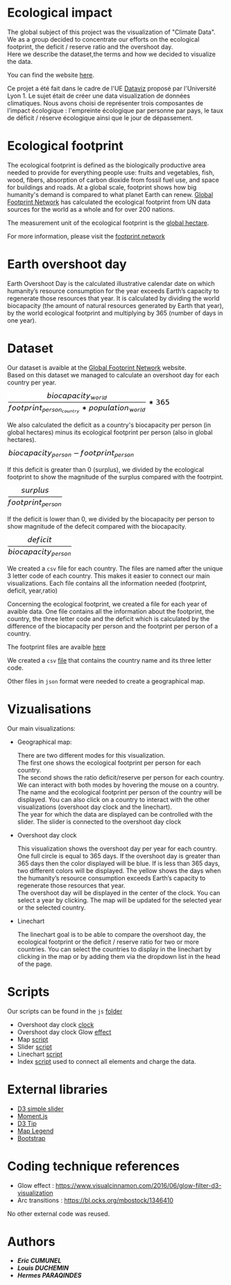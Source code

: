 # Ecological impact

The global subject of this project was the visualization of "Climate Data".  
We as a group decided to concentrate our efforts on the ecological footprint, the deficit / reserve ratio and the overshoot day.  
Here we describe the dataset,the terms and how we decided to visualize the data.

You can find the website [here](https://dataviz9.github.io/ecofootprint.github.io/).

Ce projet a été fait dans le cadre de l'UE [Dataviz](https://lyondataviz.github.io/teaching/lyon1-m2/2018/) proposé par l'Université Lyon 1. Le sujet était de créer une data visualization de données climatiques. Nous avons choisi de représenter trois composantes de l'impact écologique : l'empreinte écologique par personne par pays, le taux de déficit / réserve écologique ainsi que le jour de dépassement.

# Ecological footprint

The ecological footprint is defined as the biologically productive area needed to provide for everything people use: fruits and vegetables, fish, wood, fibers, absorption of carbon dioxide from fossil fuel use, and space for buildings and roads. At a global scale, footprint shows how big humanity's demand is compared to what planet Earth can renew. [Global Footprint Network](https://en.wikipedia.org/wiki/Global_Footprint_Network) has calculated the ecological footprint from UN data sources for the world as a whole and for over 200 nations.  

The measurement unit of the ecological footprint is the [global hectare](https://en.wikipedia.org/wiki/Global_hectare). 

For more information, please visit the [footprint network](https://www.footprintnetwork.org/resources/glossary/) 

# Earth overshoot day 

Earth Overshoot Day is the calculated illustrative calendar date on which humanity’s resource consumption for the year exceeds Earth’s capacity to regenerate those resources that year. It is calculated by dividing the world biocapacity (the amount of natural resources generated by Earth that year), by the world ecological footprint and multiplying by 365 (number of days in one year).

# Dataset

Our dataset is avaible at the [Global Footprint Network](https://www.footprintnetwork.org/licenses/public-data-package-free-2018/) website.  
Based on this dataset we managed to calculate an overshoot day for each country per year. 

![img](https://github.com/dataviz9/dataviz9.github.io/blob/master/static/img/overshoot_day_formula.png)


We also calculated the deficit as a country's biocapacity per person (in global hectares) minus its ecological footprint per person (also in global hectares).

![img1](https://github.com/dataviz9/dataviz9.github.io/blob/master/static/img/deficit_formula.png)

If this deficit is greater than 0 (surplus), we divided by the ecological footprint to show the magnitude of the surplus compared with the footrpint.

![img2](https://github.com/dataviz9/dataviz9.github.io/blob/master/static/img/surplus_ratio_formula.png)

If the deficit is lower than 0, we divided by the biocapacity per person to show magnitude of the defecit compared with the biocapacity.

![img3](https://github.com/dataviz9/dataviz9.github.io/blob/master/static/img/deficit_ratio_formula.png)


We created a `csv` file for each country. The files are named after the unique 3 letter code of each country. This makes it easier to connect our main visualizations. Each file contains all the information needed (footprint, deficit, year,ratio)

Concerning the ecological footprint, we created a file for each year of avaible data. One file contains all the information about the footprint, the country, the three letter code and the deficit which is calculated by the difference of the biocapacity per person and the footprint per person of a country. 

The footprint files are avaible [here](https://github.com/dataviz9/dataviz9.github.io/tree/master/static/footprintDeficitByYear)

We created a `csv` [file](https://github.com/dataviz9/dataviz9.github.io/blob/master/static/countries.csv) that contains the country name and its three letter code.

Other files in `json` format were needed to create a geographical map.

# Vizualisations

Our main visualizations:

* Geographical map:
  
  There are two different modes for this visualization.  
  The first one shows the ecological footprint per person for each country.  
  The second shows the ratio deficit/reserve per person for each country.  
  We can interact with both modes by hovering the mouse on a country. The name and the ecological footprint per person of the country will be displayed. You can also click on a country to interact with the other visualizations (overshoot day clock and the linechart).  
  The year for which the data are displayed can be controlled with the slider. The slider is connected to the overshoot day clock

* Overshoot day clock

  This visualization shows the overshoot day per year for each country. One full circle is equal to 365 days. If the overshoot day is greater than 365 days then the color displayed will be blue. If is less than 365 days, two different colors will be displayed. The yellow shows the days when the humanity’s resource consumption exceeds Earth’s capacity to regenerate those resources that year.  
  The overshoot day will be displayed in the center of the clock. You can select a year by clicking. The map will be updated for the selected year or the selected country.
  
* Linechart

  The linechart goal is to be able to compare the overshoot day, the ecological footprint or the deficit / reserve ratio for two or more countries. You can select the countries to display in the linechart by clicking in the map or by adding them via the dropdown list in the head of the page.
  
  

# Scripts

Our scripts can be found in the `js` [folder](https://github.com/dataviz9/dataviz9.github.io/tree/master/static/js)

* Overshoot day clock [clock](https://github.com/dataviz9/dataviz9.github.io/tree/master/static/js/clock.js)
* Overshoot day clock Glow [effect](https://github.com/dataviz9/dataviz9.github.io/blob/master/static/js/glow.js)
* Map [script](https://github.com/dataviz9/dataviz9.github.io/blob/master/static/js/worldmap.js)
* Slider [script](https://github.com/dataviz9/dataviz9.github.io/blob/master/static/js/slider.js)
* Linechart [script](https://github.com/dataviz9/dataviz9.github.io/blob/master/static/js/linechart.js)
* Index [script](https://github.com/dataviz9/dataviz9.github.io/blob/master/static/js/index.js) used to connect all elements and charge the data.

# External libraries 

- [D3 simple slider](https://github.com/johnwalley/d3-simple-slider)
- [Moment.js](https://momentjs.com)
- [D3 Tip](https://github.com/Caged/d3-tip)
- [Map Legend](https://d3-legend.susielu.com)
- [Bootstrap](https://getbootstrap.com/)

# Coding technique references 

- Glow effect : https://www.visualcinnamon.com/2016/06/glow-filter-d3-visualization
- Arc transitions : https://bl.ocks.org/mbostock/1346410

No other external code was reused.

# Authors

- **_Eric CUMUNEL_**
- **_Louis DUCHEMIN_**
- **_Hermes PARAQINDES_**
